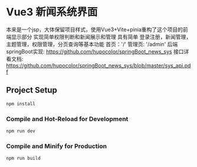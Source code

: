 # Vue3 新闻系统界面
本来是一个jsp，大体保留项目样式，使用Vue3+Vite+pinia重构了这个项目的前端显示部分
实现简单权限判断和新闻展示和管理
具有简单 登录注册，新闻管理，主题管理，权限管理，分页查询等基本功能
首页：'/' 管理页: '/admin'
后端springBoot实现:
https://github.com/hupocolor/springBoot_news_sys
接口详看文档:
https://github.com/hupocolor/springBoot_news_sys/blob/master/sys_api.pdf
## Project Setup

```sh
npm install
```

### Compile and Hot-Reload for Development

```sh
npm run dev
```

### Compile and Minify for Production

```sh
npm run build
```
